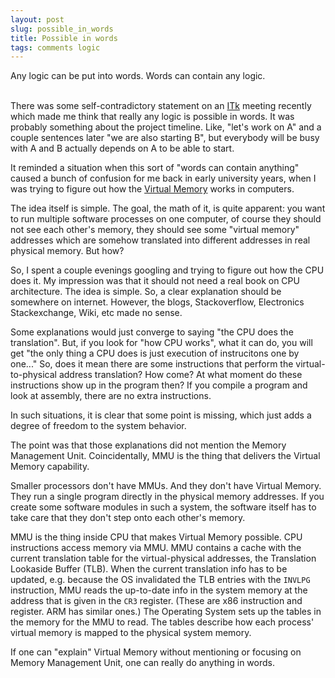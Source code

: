 ```yaml
---
layout: post
slug: possible_in_words
title: Possible in words
tags: comments logic
---
```


<summary>
Any logic can be put into words.
Words can contain any logic.
</summary>

<!--more-->
<br>


There was some self-contradictory statement
on an [ITk](https://cerncourier.com/a/a-new-atlas-for-the-high-luminosity-era/) meeting recently
which made me think that really any logic is possible in words.
It was probably something about the project timeline.
Like, "let's work on A" and a couple sentences later "we are also starting B",
but everybody will be busy with A and B actually depends on A to be able to start.

It reminded a situation when this sort of "words can contain anything"
caused a bunch of confusion for me back in early university years,
when I was trying to figure out how the [Virtual Memory](https://en.wikipedia.org/wiki/Virtual_memory) works in computers.

The idea itself is simple. The goal, the math of it, is quite apparent:
you want to run multiple software processes on one computer,
of course they should not see each other's memory,
they should see some "virtual memory" addresses
which are somehow translated into different addresses in real physical memory.
But how?

So, I spent a couple evenings googling and trying to figure out how the CPU does it.
My impression was that it should not need a real book on CPU architecture.
The idea is simple. So, a clear explanation should be somewhere on internet.
However, the blogs, Stackoverflow, Electronics Stackexchange, Wiki, etc made no sense.

Some explanations would just converge to saying
"the CPU does the translation".
But, if you look for "how CPU works", what it can do,
you will get "the only thing a CPU does is just execution of instrucitons one by one..."
So, does it mean there are some instructions that perform the virtual-to-physical address translation?
How come? At what moment do these instructions show up in the program then?
If you compile a program and look at assembly, there are no extra instructions.

In such situations, it is clear that some point is missing,
which just adds a degree of freedom to the system behavior.

The point was that those explanations did not mention the Memory Management Unit.
Coincidentally, MMU is the thing that delivers the Virtual Memory capability.

Smaller processors don't have MMUs.
And they don't have Virtual Memory.
They run a single program directly in the physical memory addresses.
If you create some software modules in such a system,
the software itself has to take care that they don't step onto each other's memory.

MMU is the thing inside CPU that makes Virtual Memory possible.
CPU instructions access memory via MMU.
MMU contains a cache with the current translation table for the virtual-physical addresses,
the Translation Lookaside Buffer (TLB).
When the current translation info has to be updated,
e.g. because the OS invalidated the TLB entries with the `INVLPG` instruction,
MMU reads the up-to-date info in the system memory
at the address that is given in the `CR3` register.
(These are x86 instruction and register. ARM has similar ones.)
The Operating System sets up the tables in the memory for the MMU to read.
The tables describe how each process' virtual memory is mapped to the physical system memory.

If one can "explain" Virtual Memory
without mentioning or focusing on Memory Management Unit,
one can really do anything in words.

